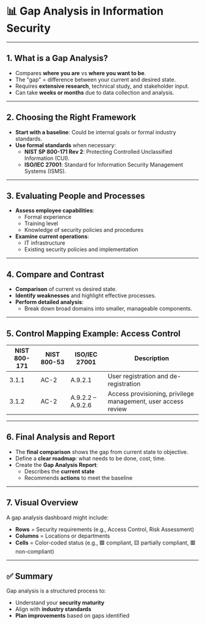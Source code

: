 
# 📊 Gap Analysis in Information Security

---

## 1. What is a Gap Analysis?

- Compares **where you are** vs **where you want to be**.
- The "gap" = difference between your current and desired state.
- Requires **extensive research**, technical study, and stakeholder input.
- Can take **weeks or months** due to data collection and analysis.

---

## 2. Choosing the Right Framework

- **Start with a baseline**: Could be internal goals or formal industry standards.
- **Use formal standards** when necessary:
  - **NIST SP 800-171 Rev 2**: Protecting Controlled Unclassified Information (CUI).
  - **ISO/IEC 27001**: Standard for Information Security Management Systems (ISMS).

---

## 3. Evaluating People and Processes

- **Assess employee capabilities**:
  - Formal experience
  - Training level
  - Knowledge of security policies and procedures
- **Examine current operations**:
  - IT infrastructure
  - Existing security policies and implementation

---

## 4. Compare and Contrast

- **Comparison** of current vs desired state.
- **Identify weaknesses** and highlight effective processes.
- **Perform detailed analysis**:
  - Break down broad domains into smaller, manageable components.

---

## 5. Control Mapping Example: Access Control

| NIST 800-171 | NIST 800-53 | ISO/IEC 27001       | Description                                                  |
|--------------|--------------|----------------------|--------------------------------------------------------------|
| 3.1.1        | AC-2         | A.9.2.1              | User registration and de-registration                        |
| 3.1.2        | AC-2         | A.9.2.2 – A.9.2.6    | Access provisioning, privilege management, user access review|

---

## 6. Final Analysis and Report

- The **final comparison** shows the gap from current state to objective.
- Define a **clear roadmap**: what needs to be done, cost, time.
- Create the **Gap Analysis Report**:
  - Describes the **current state**
  - Recommends **actions** to meet the baseline

---

## 7. Visual Overview

A gap analysis dashboard might include:

- **Rows** = Security requirements (e.g., Access Control, Risk Assessment)
- **Columns** = Locations or departments
- **Cells** = Color-coded status (e.g., 🟩 compliant, 🟨 partially compliant, 🟥 non-compliant)

---

## ✅ Summary

Gap analysis is a structured process to:

- Understand your **security maturity**
- Align with **industry standards**
- **Plan improvements** based on gaps identified
